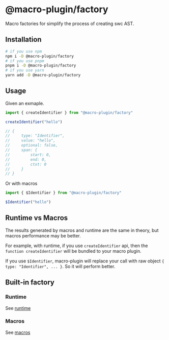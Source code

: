 # @macro-plugin/factory

Macro factories for simplify the process of creating swc AST.

## Installation

```sh
# if you use npm
npm i -D @macro-plugin/factory
# if you use pnpm
pnpm i -D @macro-plugin/factory
# if you use yarn
yarn add -D @macro-plugin/factory
```

## Usage

Given an exmaple.

```js
import { createIdentifier } from "@macro-plugin/factory"

createIdentifier("hello")

// {
//     type: "Identifier",
//     value: "hello",
//     optional: false,
//     span: {
//         start: 0,
//         end: 0,
//         ctxt: 0
//     }
// }

```

Or with macros

```js
import { $Identifier } from "@macro-plugin/factory"

$Identifier("hello")
```

## Runtime vs Macros

The results generated by macros and runtime are the same in theory, but macros performance may be better.

For example, with runtime, if you use `createIdentifier` api, then the `function createIdentifier` will be bundled to your macro plugin.

If you use `$Identifier`, macro-plugin will replace your call with raw object `{ type: "Identifier", ... }`. So it will perform better.

## Built-in factory

### Runtime

See [runtime](./src/runtime.ts)

### Macros

See [macros](./src/macros.ts)
